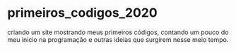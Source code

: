 # primeiros_codigos_2020
criando um site mostrando meus primeiros códigos, contando um pouco do meu inicio na programação e outras ideias que surgirem nesse meio tempo.
